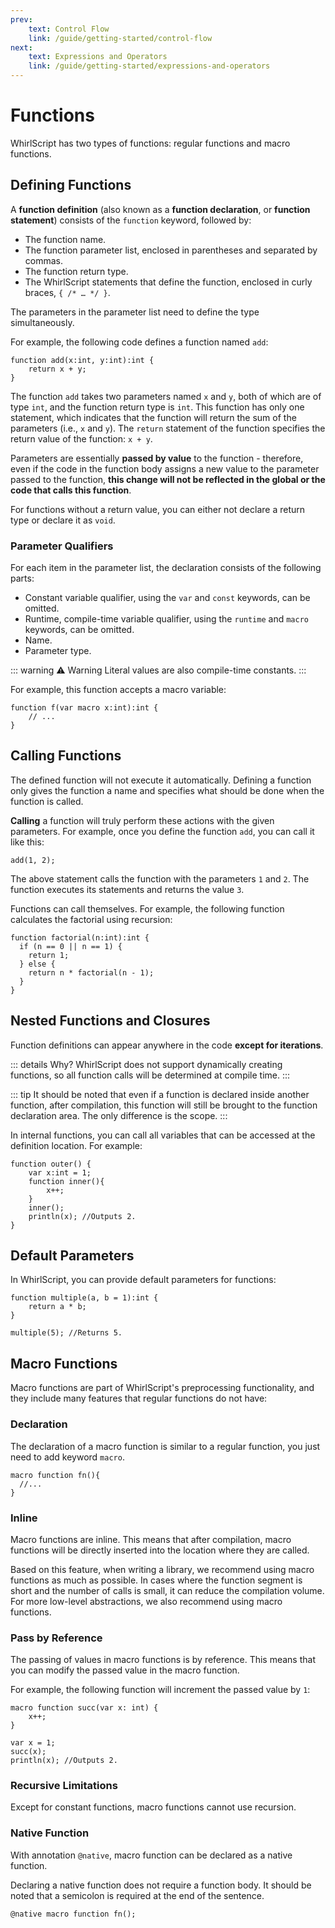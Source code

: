 ```yaml
---
prev:
    text: Control Flow
    link: /guide/getting-started/control-flow
next:
    text: Expressions and Operators
    link: /guide/getting-started/expressions-and-operators
---
```


# Functions

WhirlScript has two types of functions: regular functions and macro functions.

## Defining Functions

A **function definition** (also known as a **function declaration**, or **function statement**) consists of the `function` keyword, followed by:

- The function name.
- The function parameter list, enclosed in parentheses and separated by commas.
- The function return type.
- The WhirlScript statements that define the function, enclosed in curly braces, `{ /* … */ }`.

The parameters in the parameter list need to define the type simultaneously.

For example, the following code defines a function named `add`:

```whirlscript
function add(x:int, y:int):int {
    return x + y;
}
```

The function `add` takes two parameters named `x` and `y`, both of which are of type `int`, and the function return type is `int`. This function has only one statement, which indicates that the function will return the sum of the parameters (i.e., `x` and `y`). The `return` statement of the function specifies the return value of the function: `x + y`.

Parameters are essentially **passed by value** to the function - therefore, even if the code in the function body assigns a new value to the parameter passed to the function, **this change will not be reflected in the global or the code that calls this function**.

For functions without a return value, you can either not declare a return type or declare it as `void`.

### Parameter Qualifiers

For each item in the parameter list, the declaration consists of the following parts:

- Constant variable qualifier, using the `var` and `const` keywords, can be omitted.
- Runtime, compile-time variable qualifier, using the `runtime` and `macro` keywords, can be omitted.
- Name.
- Parameter type.

::: warning ⚠️ Warning
Literal values are also compile-time constants.
:::

For example, this function accepts a macro variable:

```whirlscript
function f(var macro x:int):int {
    // ...
}
```

## Calling Functions

The defined function will not execute it automatically. Defining a function only gives the function a name and specifies what should be done when the function is called.

**Calling** a function will truly perform these actions with the given parameters. For example, once you define the function `add`, you can call it like this:

```whirlscript
add(1, 2);
```

The above statement calls the function with the parameters `1` and `2`. The function executes its statements and returns the value `3`.

Functions can call themselves. For example, the following function calculates the factorial using recursion:

```whirlscript
function factorial(n:int):int {
  if (n == 0 || n == 1) {
    return 1;
  } else {
    return n * factorial(n - 1);
  }
}
```

## Nested Functions and Closures

Function definitions can appear anywhere in the code **except for iterations**.

::: details Why?
WhirlScript does not support dynamically creating functions, so all function calls will be determined at compile time.
:::

::: tip
It should be noted that even if a function is declared inside another function, after compilation, this function will still be brought to the function declaration area. The only difference is the scope.
:::

In internal functions, you can call all variables that can be accessed at the definition location. For example:

```whirlscript
function outer() {
    var x:int = 1;
    function inner(){
        x++;
    }
    inner();
    println(x); //Outputs 2.
}
```

## Default Parameters

In WhirlScript, you can provide default parameters for functions:

```whirlscript
function multiple(a, b = 1):int {
    return a * b;
}

multiple(5); //Returns 5.
```

## Macro Functions

Macro functions are part of WhirlScript's preprocessing functionality, and they include many features that regular functions do not have:

### Declaration

The declaration of a macro function is similar to a regular function, you just need to add keyword `macro`.

```WhirlScript
macro function fn(){
  //...
}
```

### Inline

Macro functions are inline. This means that after compilation, macro functions will be directly inserted into the location where they are called.

Based on this feature, when writing a library, we recommend using macro functions as much as possible. In cases where the function segment is short and the number of calls is small, it can reduce the compilation volume. For more low-level abstractions, we also recommend using macro functions.

### Pass by Reference

The passing of values in macro functions is by reference. This means that you can modify the passed value in the macro function.

For example, the following function will increment the passed value by `1`:

```whirlscript
macro function succ(var x: int) {
    x++;
}

var x = 1;
succ(x);
println(x); //Outputs 2.
```

### Recursive Limitations

Except for constant functions, macro functions cannot use recursion.

### Native Function

With annotation `@native`, macro function can be declared as a native function.

Declaring a native function does not require a function body. It should be noted that a semicolon is required at the end of the sentence.

```WhirlScript
@native macro function fn();
```